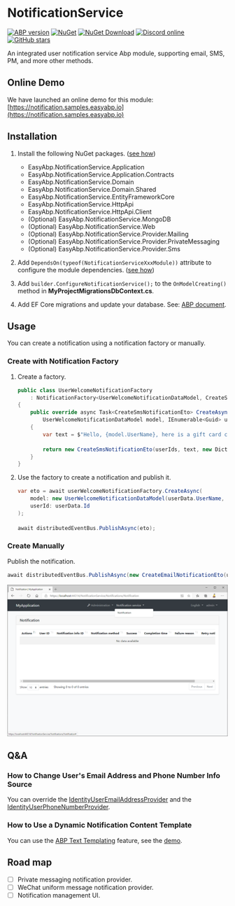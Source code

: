 # NotificationService

[![ABP version](https://img.shields.io/badge/dynamic/xml?style=flat-square&color=yellow&label=abp&query=%2F%2FProject%2FPropertyGroup%2FAbpVersion&url=https%3A%2F%2Fraw.githubusercontent.com%2FEasyAbp%2FNotificationService%2Fmaster%2FDirectory.Build.props)](https://abp.io)
[![NuGet](https://img.shields.io/nuget/v/EasyAbp.NotificationService.Domain.Shared.svg?style=flat-square)](https://www.nuget.org/packages/EasyAbp.NotificationService.Domain.Shared)
[![NuGet Download](https://img.shields.io/nuget/dt/EasyAbp.NotificationService.Domain.Shared.svg?style=flat-square)](https://www.nuget.org/packages/EasyAbp.NotificationService.Domain.Shared)
[![Discord online](https://badgen.net/discord/online-members/S6QaezrCRq?label=Discord)](https://discord.gg/S6QaezrCRq)
[![GitHub stars](https://img.shields.io/github/stars/EasyAbp/NotificationService?style=social)](https://www.github.com/EasyAbp/NotificationService)

An integrated user notification service Abp module, supporting email, SMS, PM, and more other methods.

## Online Demo

We have launched an online demo for this module: [https://notification.samples.easyabp.io](https://notification.samples.easyabp.io)

## Installation

1. Install the following NuGet packages. ([see how](https://github.com/EasyAbp/EasyAbpGuide/blob/master/docs/How-To.md#add-nuget-packages))

    * EasyAbp.NotificationService.Application
    * EasyAbp.NotificationService.Application.Contracts
    * EasyAbp.NotificationService.Domain
    * EasyAbp.NotificationService.Domain.Shared
    * EasyAbp.NotificationService.EntityFrameworkCore
    * EasyAbp.NotificationService.HttpApi
    * EasyAbp.NotificationService.HttpApi.Client
    * (Optional) EasyAbp.NotificationService.MongoDB
    * (Optional) EasyAbp.NotificationService.Web
    * (Optional) EasyAbp.NotificationService.Provider.Mailing
    * (Optional) EasyAbp.NotificationService.Provider.PrivateMessaging
    * (Optional) EasyAbp.NotificationService.Provider.Sms

1. Add `DependsOn(typeof(NotificationServiceXxxModule))` attribute to configure the module dependencies. ([see how](https://github.com/EasyAbp/EasyAbpGuide/blob/master/docs/How-To.md#add-module-dependencies))

1. Add `builder.ConfigureNotificationService();` to the `OnModelCreating()` method in **MyProjectMigrationsDbContext.cs**.

1. Add EF Core migrations and update your database. See: [ABP document](https://docs.abp.io/en/abp/latest/Tutorials/Part-1?UI=MVC&DB=EF#add-database-migration).

## Usage

You can create a notification using a notification factory or manually.

### Create with Notification Factory

1. Create a factory.
    ```csharp
    public class UserWelcomeNotificationFactory
        : NotificationFactory<UserWelcomeNotificationDataModel, CreateSmsNotificationEto>, ITransientDependency
    {
        public override async Task<CreateSmsNotificationEto> CreateAsync(
            UserWelcomeNotificationDataModel model, IEnumerable<Guid> userIds)
        {
            var text = $"Hello, {model.UserName}, here is a gift card code for you: {model.GiftCardCode}";

            return new CreateSmsNotificationEto(userIds, text, new Dictionary<string, object>());
        }
    }
    ```

2. Use the factory to create a notification and publish it.
    ```csharp
    var eto = await userWelcomeNotificationFactory.CreateAsync(
        model: new UserWelcomeNotificationDataModel(userData.UserName, giftCardCode),
        userId: userData.Id
    );
    
    await distributedEventBus.PublishAsync(eto);
    ```

### Create Manually

Publish the notification.

```csharp
await distributedEventBus.PublishAsync(new CreateEmailNotificationEto(userIds, subject, body));
```

![Notifications](/docs/images/Notifications.png)

## Q&A

### How to Change User's Email Address and Phone Number Info Source

You can override the [IdentityUserEmailAddressProvider](https://github.com/EasyAbp/NotificationService/blob/master/providers/Mailing/EasyAbp.NotificationService.Provider.Mailing/EasyAbp/NotificationService/Provider/Mailing/IdentityUserEmailAddressProvider.cs) and the [IdentityUserPhoneNumberProvider](https://github.com/EasyAbp/NotificationService/blob/master/providers/Sms/EasyAbp.NotificationService.Provider.Sms/EasyAbp/NotificationService/Provider/Sms/IdentityUserPhoneNumberProvider.cs).

### How to Use a Dynamic Notification Content Template

You can use the [ABP Text Templating](https://docs.abp.io/en/abp/latest/Text-Templating) feature, see the [demo](https://github.com/EasyAbp/NotificationService/blob/master/providers/Mailing/EasyAbp.NotificationService.Provider.Mailing.Test/EasyAbp/NotificationService/Provider/Mailing/UserWelcomeNotifications/UserWelcomeNotificationFactory.cs).

## Road map

- [ ] Private messaging notification provider.
- [ ] WeChat uniform message notification provider.
- [ ] Notification management UI.
